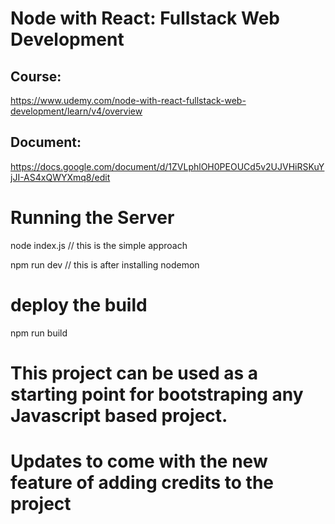 # Node with React: Fullstack Web Development

## Course:

https://www.udemy.com/node-with-react-fullstack-web-development/learn/v4/overview

## Document:

https://docs.google.com/document/d/1ZVLphlOH0PEOUCd5v2UJVHiRSKuYjJI-AS4xQWYXmq8/edit

# Running the Server

node index.js // this is the simple approach

npm run dev // this is after installing nodemon

# deploy the build

npm run build

# This project can be used as a starting point for bootstraping any Javascript based project.

# Updates to come with the new feature of adding credits to the project
